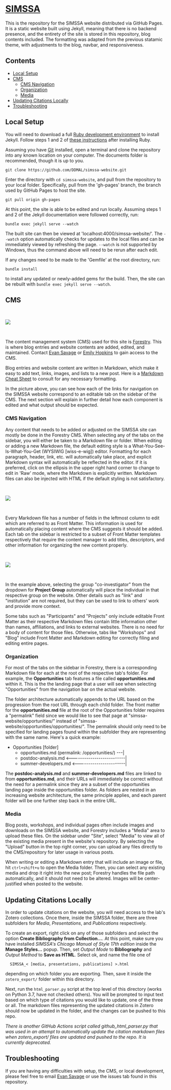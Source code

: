 # [SIMSSA](https://ddmal.github.io/simssa-website/)

This is the repository for the SIMSSA website distributed via GitHub Pages. It is a static website built using Jekyll, meaning that there is no backend presence, and the entirety of the site is stored in this repository, blog contents included. The formatting was adapted from the previous statamic theme, with adjustments to the blog, navbar, and responsiveness.


## Contents

- [Local Setup](#local-setup)
- [CMS](#cms)
  - [CMS Navigation](#cms-navigation)
  - [Organization](#organization)
  - [Media](#media)
- [Updating Citations Locally](#updating-citations-locally)
- [Troubleshooting](#troubleshooting)


## Local Setup

You will need to download a full [Ruby development environment](https://jekyllrb.com/docs/installation/) to install Jekyll. Follow steps 1 and 2 of [these instructions](https://jekyllrb.com/docs/) after installing Ruby.

Assuming you have [Git](https://www.atlassian.com/git/tutorials/install-git) installed, open a terminal and clone the repository into any known location on your computer. The documents folder is recommended, though it is up to you. 

```
git clone https://github.com/DDMAL/simssa-website.git
```

Enter the directory with `cd simssa-website`, and pull from the repository to your local folder. Specifically, pull from the 'gh-pages' branch, the branch used by GitHub Pages to host the site.

```
git pull origin gh-pages
```

At this point, the site is able to be edited and run locally. Assuming steps 1 and 2 of the Jekyll documentation were followed correctly, run:

```
bundle exec jekyll serve --watch
```

The built site can then be viewed at 'localhost:4000/simssa-website/'. The `--watch` option automatically checks for updates to the local files and can be immediately viewed by refreshing the page. `--watch` is not supported by Windows, thus the command above will need to be rerun after each edit.

If any changes need to be made to the 'Gemfile' at the root directory, run:

```
bundle install
```

to install any updated or newly-added gems for the build. Then, the site can be rebuilt with `bundle exec jekyll serve --watch`.

## CMS

<br>

![](readme-img/SIMSSA-to-Forestry.png)

<br>  

The content management system (CMS) used for this site is [Forestry](https://forestry.io/). This is where blog entries and website contents are added, edited, and maintained. Contact [Evan Savage](mailto:evan.savage@mail.mcgill.ca) or [Emily Hopkins](mailto:emily.hopkins@mcgill.ca) to gain access to the CMS.

Blog entries and website content are written in Markdown, which make it easy to add text, links, images, and lists to a new post. Here is a [Markdown Cheat Sheet](https://github.com/adam-p/markdown-here/wiki/Markdown-Cheatsheet) to consult for any necessary formatting.

In the picture above, you can see how each of the links for navigation on the SIMSSA website correspond to an editable tab on the sidebar of the CMS. The next section will explain in further detail how each component is edited and what output should be expected.

### CMS Navigation

Any content that needs to be added or adjusted on the SIMSSA site can mostly be done in the Forestry CMS. When selecting any of the tabs on the sidebar, you will either be taken to a Markdown file or folder. When editing or adding a new Markdown file, the default editing style is a What-You-See-Is-What-You-Get (WYSIWIG [wiss-e-wig]) editor. Formatting for each paragraph, header, link, etc. will automatically take place, and explicit Markdown syntax will automatically be reflected in the editor. If it is preferred, click on the ellipsis in the upper right hand corner to change to edit in 'Raw' mode, where the Markdown is explicitly written. Markdown files can also be injected with HTML if the default styling is not satisfactory. 

<br>  

![](readme-img/wysiwyg-vs-raw.png)

<br>  


Every Markdown file has a number of fields in the leftmost column to edit which are referred to as Front Matter. This information is used for automatically placing content where the CMS suggests it should be added. Each tab on the sidebar is restricted to a subset of Front Matter templates respectively that require the content manager to add titles, descriptors, and other information for organizing the new content properly. 

<br>  

![](readme-img/participant-example.png)

<br>  

In the example above, selecting the group "co-investigator" from the dropdown for __Project Group__ automatically will place the individual in that respective group on the website. Other details such as "link" and "institution" are not required, but they can be used to link to others' work and provide more context. 

Some tabs such as "Participants" and "Projects" only include editable Front Matter as their respective Markdown files contain little information other than names, affiliations, and links to external websites. There is no need for a body of content for those files. Otherwise, tabs like "Workshops" and "Blog" include Front Matter and Markdown editing for correctly filing and editing entire pages. 

### Organization

For most of the tabs on the sidebar in Forestry, there is a corresponding Markdown file for each at the root of the respective tab's folder. For example, the **Opportunities** tab features a file called **opportunities.md** within it. This is the the landing page that a user will see when selecting "Opportunities" from the navigation bar on the actual website.

The folder architecture automatically appends to the URL based on the progression from the root URL through each child folder. The front matter for the **opportunities.md** file at the root of the Opportunities folder requires a "permalink" field since we would like to see that page at "simssa-website/opportunities/" instead of "simssa-website/opportunities/opportunities/". The permalink should only need to be specified for landing pages found within the subfolder they are representing with the same name. Here's a quick example:

* Opportunities [folder]
  * opportunities.md (permalink: /opportunities/) ---|
  * postdoc-analysis.md <--------------------------| 
  * summer-developers.md <-----------------------|

The **postdoc-analysis.md** and **summer-developers.md** files are linked to from **opportunities.md**, and their URLs will immediately be correct without the need for a permalink since they are a subset of the opportunities landing page inside the opportunities folder. As folders are nested in an increasing website architecture, the same principle applies, and each parent folder will be one further step back in the entire URL.

### Media

Blog posts, workshops, and individual pages often include images and downloads on the SIMSSA website, and Forestry includes a "Media" area to upload these files. On the sidebar under "Site", select "Media" to view all of the existing media present in the website's repository. By selecting the "Upload" button in the top right corner, you can upload any files directly to the CMS/repository for later usage in various posts.

When writing or editing a Markdown entry that will include an image or file, hit `ctrl+shift+u` to open the Media folder. Then, you can select any existing media and drop it right into the new post; Forestry handles the file path automatically, and it should not need to be altered. Images will be center-justified when posted to the website. 

## Updating Citations Locally

In order to update citations on the website, you will need access to the lab's Zotero collections. Once there, inside the SIMSSA folder, there are three subfolders for _Media_, _Presentations_, and _Publications_ respectively. 

To create an export, right click on any of those subfolders and select the option **Create Bibliography from Collection...**. At this point, make sure you have installed _SIMSSA's Chicago Manual of Style 17th edition_ inside the **Manage Styles...** popup. Then, set _Output Mode_ to **Bibliography** and _Output Method_ to **Save as HTML**. Select ok, and name the file one of 
```
  SIMSSA_< [media, presentations, publications] >.html
``` 
depending on which folder you are exporting. Then, save it inside the `zotero_export/` folder within this directory.

Next, run the `html_parser.py` script at the top level of this directory (works on Python 3.7, have not checked others). You will be prompted to input text based on which type of citations you would like to update, one of the three or all. The markdown files representing the updated citations in Zotero should now be updated in the folder, and the changes can be pushed to this repo. 

_There is another GitHub Actions script called github_html_parser.py that was used in an attempt to automatically update the citation markdown files when zotero_export/ files are updated and pushed to the repo. It is currently deprecated._

## Troubleshooting

If you are having any difficulties with setup, the CMS, or local development, please feel free to email [Evan Savage](mailto:evan.savage@mail.mcgill.ca) or use the issues tab found in this repository. 
